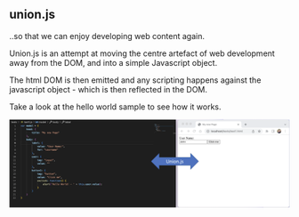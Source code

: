 ## union.js
..so that we can enjoy developing web content again.

Union.js is an attempt at moving the centre artefact of web development away from the DOM, and into a simple Javascript object.

The html DOM is then emitted and any scripting happens against the javascript object - which is then reflected in the DOM.

Take a look at the hello world sample to see how it works.


![alt text](https://github.com/FDVILJOEN/union.js/blob/main/img/Function.png)
